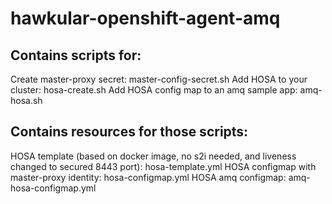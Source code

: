 # hawkular-openshift-agent-amq

Contains scripts for:
---------------------
Create master-proxy secret: master-config-secret.sh
Add HOSA to your cluster: hosa-create.sh
Add HOSA config map to an amq sample app: amq-hosa.sh

Contains resources for those scripts:
-------------------------------------
HOSA template (based on docker image, no s2i needed, and liveness changed to secured 8443 port): hosa-template.yml
HOSA configmap with master-proxy identity: hosa-configmap.yml
HOSA amq configmap: amq-hosa-configmap.yml
